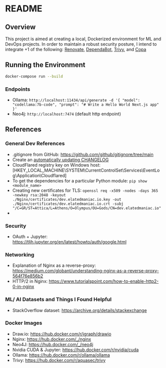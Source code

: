 # README

## Overview
This project is aimed at creating a local, Dockerized environment for ML and DevOps projects. In order to maintain a robust security posture, I intend to integrate +1 of the following: [Renovate](https://github.com/renovatebot/renovate), [DependaBot](https://github.com/dependabot/dependabot-core), [Trivy](https://github.com/aquasecurity/trivy), and [Copa](https://github.com/project-copacetic/copacetic)

## Running the Environment

```bash
docker-compose run --build
```

### Endpoints

- Ollama: `http://localhost:11434/api/generate -d '{ "model": "codellama:7b-code", "prompt": "# Write a Hello World Next.js app" }'`
- Neo4j: `http://localhost:7474` (default http endpoint)

## References

### General Dev References

- .gitignore from GitHub: https://github.com/github/gitignore/tree/main
- Create an [automatically updating CHANGELOG](https://mokkapps.de/blog/how-to-automatically-generate-a-helpful-changelog-from-your-git-commit-messages)
- CloudFlared registry key on Windows host: [HKEY_LOCAL_MACHINE\SYSTEM\CurrentControlSet\Services\EventLog\Application\Cloudflared]
- To get the dependencies for a particular Python module: `pip show <module_name>`
- Creating new certificates for TLS: `openssl req -x509 -nodes -days 365 -newkey rsa:2048 -keyout ./Nginx/certificates/dev.elatedmaniac.io.key -out ./Nginx/certificates/dev.elatedmaniac.io.crt -subj "/C=GR/ST=Attica/L=Athens/O=Olympus/OU=Gods/CN=dev.elatedmaniac.io"`  
- 

### Security

- OAuth + Jupyter: https://tljh.jupyter.org/en/latest/howto/auth/google.html

### Networking

- Explanation of Nginx as a reverse-proxy: https://medium.com/globant/understanding-nginx-as-a-reverse-proxy-564f76e856b2
- HTTP/2 in Nginx: https://www.tutorialspoint.com/how-to-enable-http2-0-in-nginx

### ML/ AI Datasets and Things I Found Helpful

- StackOverflow dataset: https://archive.org/details/stackexchange

### Docker Images

- Draw.io: https://hub.docker.com/r/jgraph/drawio
- Nginx: https://hub.docker.com/_/nginx
- Neo4J: https://hub.docker.com/_/neo4j
- Nvidia CUDA & Jupyter: https://hub.docker.com/r/nvidia/cuda
- Ollama: https://hub.docker.com/r/ollama/ollama
- Trivy: https://hub.docker.com/r/aquasec/trivy